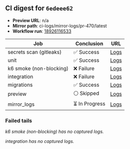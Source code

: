 <!-- AWA-CI-DIGEST -->
## CI digest for `6edeee62`

- **Preview URL**: n/a
- **Mirror path**: ci-logs/mirror-logs/pr-470/latest
- **Workflow run**: [18926116533](https://github.com/AlexBomber12/AWA-App/actions/runs/18926116533)

| Job | Conclusion | URL |
| --- | ---------- | --- |
| secrets scan (gitleaks) | ✅ Success | [Logs](https://github.com/AlexBomber12/AWA-App/actions/runs/18926116533/job/54033392680) |
| unit | ✅ Success | [Logs](https://github.com/AlexBomber12/AWA-App/actions/runs/18926116533/job/54033392676) |
| k6 smoke (non-blocking) | ❌ Failure | [Logs](https://github.com/AlexBomber12/AWA-App/actions/runs/18926116533/job/54033547980) |
| integration | ❌ Failure | [Logs](https://github.com/AlexBomber12/AWA-App/actions/runs/18926116533/job/54033547989) |
| migrations | ✅ Success | [Logs](https://github.com/AlexBomber12/AWA-App/actions/runs/18926116533/job/54033548007) |
| preview | ⚪ Skipped | [Logs](https://github.com/AlexBomber12/AWA-App/actions/runs/18926116533/job/54033654612) |
| mirror_logs | ⏳ In Progress | [Logs](https://github.com/AlexBomber12/AWA-App/actions/runs/18926116533/job/54033654456) |

### Failed tails

_k6 smoke (non-blocking) has no captured logs._

_integration has no captured logs._
